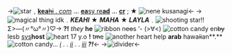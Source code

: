 ->![star](https://cdn.discordapp.com/attachments/1055224157597597771/1089476287879467008/IMG_3374.gif)﹐[**kea**~~hi~~ . *com*](keahi) .**.**. [**ea**sy re**ad**](notime) .**.**. [**cr**](aoiakanes) ; ★
 ![nene kusanagi](https://cdn.discordapp.com/attachments/1055224157597597771/1089480811293708288/Untitled199.png)<-
->![magical thing idk](https://cdn.discordapp.com/attachments/1055224157597597771/1089483993893842994/IMG_3381.gif)﹒***KEAHI*** ★ ***MAHA*** ★ ***LAYLA***﹒![shooting star!!](https://cdn.discordapp.com/attachments/1055224157597597771/1089484305174106162/IMG_3382.png)
Σ>―(〃°ω°〃)♡→ **?!** *they* **he** ![ribbon](https://cdn.discordapp.com/attachments/1055224157597597771/1089483518784065657/IMG_3380.gif) n~~eo~~s ‘-
(>∀<) ![cotton candy](https://media.discordapp.net/attachments/1055224157597597771/1089485899064168448/IMG_3383.png) en~~by~~ lesb [sys](https://rentry.co/scenicmotion)**host** ![heart](https://media.discordapp.net/attachments/1055224157597597771/1089485901052248126/IMG_3388.gif) 17 y.o **!**
t~~m~~e ![another heart help](https://media.discordapp.net/attachments/1055224157597597771/1089485900179832843/IMG_3386.png) **arab** hawa~~ii~~an**.** ![cotton candy...](https://cdn.discordapp.com/attachments/1055224157597597771/1089485899269668924/IMG_3384.gif) [*i*](https://rentry.co/nalani) . . [*ii*](https://rentry.co/akeminenes) . . [*iii*](https://rentry.co/pitsa) ***?!***<-
->![divider](https://cdn.discordapp.com/attachments/1055224157597597771/1089508703281094746/Untitled200.png)<-